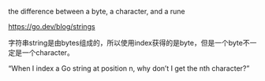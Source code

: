 the difference between a byte, a character, and a rune

https://go.dev/blog/strings

字符串string是由bytes组成的，所以使用index获得的是byte，但是一个byte不一定是一个character。

“When I index a Go string at position n, why don’t I get the nth character?”